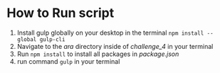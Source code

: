 # How to Run script

1. Install gulp globally on your desktop in the terminal 
`npm install --global gulp-cli`
2. Navigate to the *ara* directory inside of *challenge_4* in your terminal
3. Run `npm install` to install all packages in *package.json* 
4. run command `gulp` in your terminal 